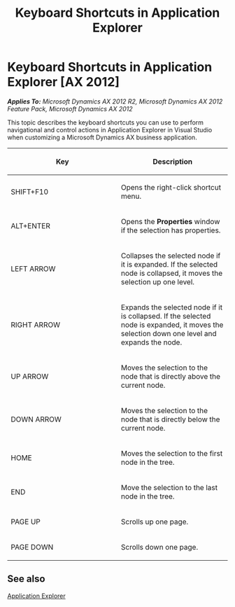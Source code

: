 ﻿---
title: Keyboard Shortcuts in Application Explorer
TOCTitle: Keyboard Shortcuts in Application Explorer
ms:assetid: 6c33e863-a87d-433c-9916-8bea9f110a69
ms:mtpsurl: https://msdn.microsoft.com/en-us/library/Ee873264(v=AX.60)
ms:contentKeyID: 28119374
ms.date: 11/21/2012
mtps_version: v=AX.60
---

# Keyboard Shortcuts in Application Explorer [AX 2012]


_**Applies To:** Microsoft Dynamics AX 2012 R2, Microsoft Dynamics AX 2012 Feature Pack, Microsoft Dynamics AX 2012_

This topic describes the keyboard shortcuts you can use to perform navigational and control actions in Application Explorer in Visual Studio when customizing a Microsoft Dynamics AX business application.

<table>
<colgroup>
<col style="width: 50%" />
<col style="width: 50%" />
</colgroup>
<thead>
<tr class="header">
<th><p>Key</p></th>
<th><p>Description</p></th>
</tr>
</thead>
<tbody>
<tr class="odd">
<td><p>SHIFT+F10</p></td>
<td><p>Opens the right-click shortcut menu.</p></td>
</tr>
<tr class="even">
<td><p>ALT+ENTER</p></td>
<td><p>Opens the <strong>Properties</strong> window if the selection has properties.</p></td>
</tr>
<tr class="odd">
<td><p>LEFT ARROW</p></td>
<td><p>Collapses the selected node if it is expanded. If the selected node is collapsed, it moves the selection up one level.</p></td>
</tr>
<tr class="even">
<td><p>RIGHT ARROW</p></td>
<td><p>Expands the selected node if it is collapsed. If the selected node is expanded, it moves the selection down one level and expands the node.</p></td>
</tr>
<tr class="odd">
<td><p>UP ARROW</p></td>
<td><p>Moves the selection to the node that is directly above the current node.</p></td>
</tr>
<tr class="even">
<td><p>DOWN ARROW</p></td>
<td><p>Moves the selection to the node that is directly below the current node.</p></td>
</tr>
<tr class="odd">
<td><p>HOME</p></td>
<td><p>Moves the selection to the first node in the tree.</p></td>
</tr>
<tr class="even">
<td><p>END</p></td>
<td><p>Move the selection to the last node in the tree.</p></td>
</tr>
<tr class="odd">
<td><p>PAGE UP</p></td>
<td><p>Scrolls up one page.</p></td>
</tr>
<tr class="even">
<td><p>PAGE DOWN</p></td>
<td><p>Scrolls down one page.</p></td>
</tr>
</tbody>
</table>


## See also

[Application Explorer](application-explorer.md)

